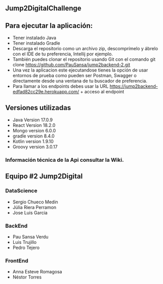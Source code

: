 ## Jump2DigitalChallenge

## Para ejecutar la aplicación: 

* Tener instalado Java
* Tener instalado Gradle
* Descarga el repositorio como un archivo zip, descomprímelo y
  ábrelo con el IDE de tu preferencia, Intellij por ejemplo.
* También puedes clonar el repositorio usando Git con el comando git clone https://github.com/PauSansa/jump2backend-2.git
* Una vez la aplicacion este ejecutandose tienes la opción de usar entornos de prueba como
  pueden ser Postman, Swagger o directamente desde una ventana de tu buscador de preferencia.
* Para llamar a los endpoints debes usar la URL https://jump2backend-edfad82cc29e.herokuapp.com/ + acceso al endpoint

## Versiones utilizadas

* Java Version 17.0.9
* React Version 18.2.0
* Mongo version 6.0.0
* gradle version 8.4.0
* Kotlin version 1.9.10
* Groovy version 3.0.17

### Información técnica de la Api consultar la Wiki. 

## Equipo #2 Jump2Digital

### DataScience
* Sergio Chueco Medin
* Júlia Riera Perramon
* Jose Luis Garcia

### BackEnd
* Pau Sansa Verdu
* Luis Trujillo
* Pedro Tejero

### FrontEnd
* Anna Esteve Romagosa
* Néstor Torres

  
